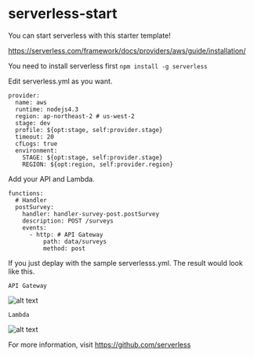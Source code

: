 # serverless-start
You can start serverless with this starter template!

https://serverless.com/framework/docs/providers/aws/guide/installation/

You need to install serverless first
`npm install -g serverless`

Edit serverless.yml as you want.
```
provider:
  name: aws
  runtime: nodejs4.3
  region: ap-northeast-2 # us-west-2
  stage: dev
  profile: ${opt:stage, self:provider.stage}
  timeout: 20
  cfLogs: true
  environment:
    STAGE: ${opt:stage, self:provider.stage}
    REGION: ${opt:region, self:provider.region}
```

Add your API and Lambda.
```
functions:
  # Handler
  postSurvey:
    handler: handler-survey-post.postSurvey
    description: POST /surveys
    events:
      - http: # API Gateway
          path: data/surveys
          method: post
```


If you just deplay with the sample serverlesss.yml. The result would look like this.

```API Gateway```


![alt text](/apigateway.png "Description goes here")



```Lambda```


![alt text](/lambda.png "Description goes here")




For more information, visit https://github.com/serverless


